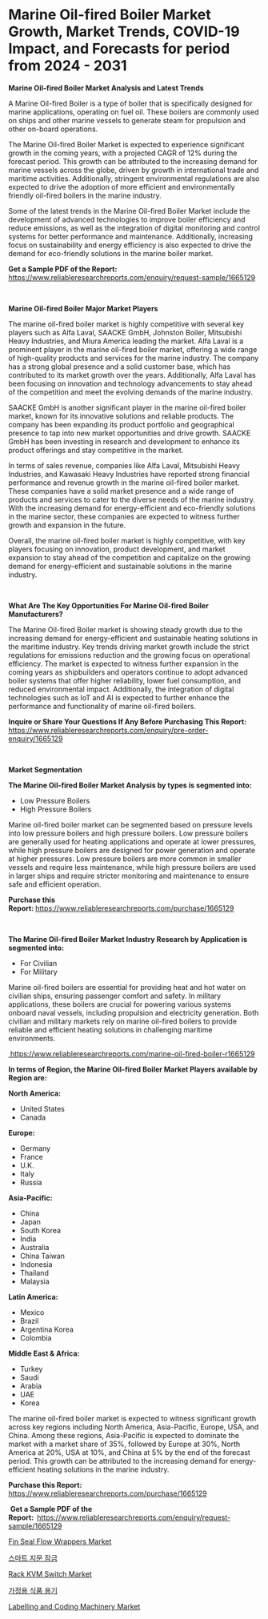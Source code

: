 <p><h1>Marine Oil-fired Boiler Market Growth, Market Trends, COVID-19 Impact, and Forecasts for period from 2024 - 2031</h1></p><p><strong>Marine Oil-fired Boiler Market Analysis and Latest Trends</strong></p>
<p><p>A Marine Oil-fired Boiler is a type of boiler that is specifically designed for marine applications, operating on fuel oil. These boilers are commonly used on ships and other marine vessels to generate steam for propulsion and other on-board operations.</p><p>The Marine Oil-fired Boiler Market is expected to experience significant growth in the coming years, with a projected CAGR of 12% during the forecast period. This growth can be attributed to the increasing demand for marine vessels across the globe, driven by growth in international trade and maritime activities. Additionally, stringent environmental regulations are also expected to drive the adoption of more efficient and environmentally friendly oil-fired boilers in the marine industry.</p><p>Some of the latest trends in the Marine Oil-fired Boiler Market include the development of advanced technologies to improve boiler efficiency and reduce emissions, as well as the integration of digital monitoring and control systems for better performance and maintenance. Additionally, increasing focus on sustainability and energy efficiency is also expected to drive the demand for eco-friendly solutions in the marine boiler market.</p></p>
<p><strong>Get a Sample PDF of the Report:&nbsp;</strong> <a href="https://www.reliableresearchreports.com/enquiry/request-sample/1665129">https://www.reliableresearchreports.com/enquiry/request-sample/1665129</a></p>
<p>&nbsp;</p>
<p><strong>Marine Oil-fired Boiler Major Market Players</strong></p>
<p><p>The marine oil-fired boiler market is highly competitive with several key players such as Alfa Laval, SAACKE GmbH, Johnston Boiler, Mitsubishi Heavy Industries, and Miura America leading the market. Alfa Laval is a prominent player in the marine oil-fired boiler market, offering a wide range of high-quality products and services for the marine industry. The company has a strong global presence and a solid customer base, which has contributed to its market growth over the years. Additionally, Alfa Laval has been focusing on innovation and technology advancements to stay ahead of the competition and meet the evolving demands of the marine industry.</p><p>SAACKE GmbH is another significant player in the marine oil-fired boiler market, known for its innovative solutions and reliable products. The company has been expanding its product portfolio and geographical presence to tap into new market opportunities and drive growth. SAACKE GmbH has been investing in research and development to enhance its product offerings and stay competitive in the market.</p><p>In terms of sales revenue, companies like Alfa Laval, Mitsubishi Heavy Industries, and Kawasaki Heavy Industries have reported strong financial performance and revenue growth in the marine oil-fired boiler market. These companies have a solid market presence and a wide range of products and services to cater to the diverse needs of the marine industry. With the increasing demand for energy-efficient and eco-friendly solutions in the marine sector, these companies are expected to witness further growth and expansion in the future.</p><p>Overall, the marine oil-fired boiler market is highly competitive, with key players focusing on innovation, product development, and market expansion to stay ahead of the competition and capitalize on the growing demand for energy-efficient and sustainable solutions in the marine industry.</p></p>
<p>&nbsp;</p>
<p><strong>What Are The Key Opportunities For Marine Oil-fired Boiler Manufacturers?</strong></p>
<p><p>The Marine Oil-fired Boiler market is showing steady growth due to the increasing demand for energy-efficient and sustainable heating solutions in the maritime industry. Key trends driving market growth include the strict regulations for emissions reduction and the growing focus on operational efficiency. The market is expected to witness further expansion in the coming years as shipbuilders and operators continue to adopt advanced boiler systems that offer higher reliability, lower fuel consumption, and reduced environmental impact. Additionally, the integration of digital technologies such as IoT and AI is expected to further enhance the performance and functionality of marine oil-fired boilers.</p></p>
<p><strong>Inquire or Share Your Questions If Any Before Purchasing This Report:</strong> <a href="https://www.reliableresearchreports.com/enquiry/pre-order-enquiry/1665129">https://www.reliableresearchreports.com/enquiry/pre-order-enquiry/1665129</a></p>
<p>&nbsp;</p>
<p><strong>Market Segmentation</strong></p>
<p><strong>The Marine Oil-fired Boiler Market Analysis by types is segmented into:</strong></p>
<p><ul><li>Low Pressure Boilers</li><li>High Pressure Boilers</li></ul></p>
<p><p>Marine oil-fired boiler market can be segmented based on pressure levels into low pressure boilers and high pressure boilers. Low pressure boilers are generally used for heating applications and operate at lower pressures, while high pressure boilers are designed for power generation and operate at higher pressures. Low pressure boilers are more common in smaller vessels and require less maintenance, while high pressure boilers are used in larger ships and require stricter monitoring and maintenance to ensure safe and efficient operation.</p></p>
<p><strong>Purchase this Report:&nbsp;</strong><a href="https://www.reliableresearchreports.com/purchase/1665129">https://www.reliableresearchreports.com/purchase/1665129</a></p>
<p>&nbsp;</p>
<p><strong>The Marine Oil-fired Boiler Market Industry Research by Application is segmented into:</strong></p>
<p><ul><li>For Civilian</li><li>For Military</li></ul></p>
<p><p>Marine oil-fired boilers are essential for providing heat and hot water on civilian ships, ensuring passenger comfort and safety. In military applications, these boilers are crucial for powering various systems onboard naval vessels, including propulsion and electricity generation. Both civilian and military markets rely on marine oil-fired boilers to provide reliable and efficient heating solutions in challenging maritime environments.</p></p>
<p><a href="https://www.reliableresearchreports.com/marine-oil-fired-boiler-r1665129">&nbsp;https://www.reliableresearchreports.com/marine-oil-fired-boiler-r1665129</a></p>
<p><strong>In terms of Region, the Marine Oil-fired Boiler Market Players available by Region are:</strong></p>
<p>
    <p> <strong> North America: </strong>
        <ul>
            <li>United States</li>
            <li>Canada</li>
        </ul>
        </p> 
    <p> <strong> Europe: </strong>
        <ul>
            <li>Germany</li>
            <li>France</li>
            <li>U.K.</li>
            <li>Italy</li>
            <li>Russia</li>
        </ul>
        </p> 
    <p> <strong> Asia-Pacific: </strong>
        <ul>
            <li>China</li>
            <li>Japan</li>
            <li>South Korea</li>
            <li>India</li>
            <li>Australia</li>
            <li>China Taiwan</li>
            <li>Indonesia</li>
            <li>Thailand</li>
            <li>Malaysia</li>
        </ul>
        </p> 
    <p> <strong> Latin America: </strong>
        <ul>
            <li>Mexico</li>
            <li>Brazil</li>
            <li>Argentina Korea</li>
            <li>Colombia</li>
        </ul>
        </p> 
    <p> <strong> Middle East & Africa: </strong>
        <ul>
            <li>Turkey</li>
            <li>Saudi</li>
            <li>Arabia</li>
            <li>UAE</li>
            <li>Korea</li>
        </ul>
    </p>
    </p>
<p><p>The marine oil-fired boiler market is expected to witness significant growth across key regions including North America, Asia-Pacific, Europe, USA, and China. Among these regions, Asia-Pacific is expected to dominate the market with a market share of 35%, followed by Europe at 30%, North America at 20%, USA at 10%, and China at 5% by the end of the forecast period. This growth can be attributed to the increasing demand for energy-efficient heating solutions in the marine industry.</p></p>
<p><strong>Purchase this Report: </strong><a href="https://www.reliableresearchreports.com/purchase/1665129">https://www.reliableresearchreports.com/purchase/1665129</a></p>
<p>&nbsp;<strong>Get a Sample PDF of the Report:&nbsp;&nbsp;</strong><a href="https://www.reliableresearchreports.com/enquiry/request-sample/1665129">https://www.reliableresearchreports.com/enquiry/request-sample/1665129</a></p>
<p><strong></strong></p>
<p><p><a href="https://github.com/kosella/Market-Research-Report-List-3/blob/main/fin-seal-flow-wrappers-market.md">Fin Seal Flow Wrappers Market</a></p><p><a href="https://github.com/vs019sa3m8x/Market-Research-Report-List-1/blob/main/277520336732.md">스마트 지문 잠금</a></p><p><a href="https://www.linkedin.com/pulse/rack-kvm-switch-market-research-report-its-history-forecast-uaa8c?trackingId=7e083coUWap3zkRD1XiS3Q%3D%3D">Rack KVM Switch Market</a></p><p><a href="https://github.com/lzrvbyqzftro57/Market-Research-Report-List-1/blob/main/377282236731.md">가정용 식품 용기</a></p><p><a href="https://github.com/nathandecarvalho/Market-Research-Report-List-3/blob/main/labelling-and-coding-machinery-market.md">Labelling and Coding Machinery Market</a></p></p>